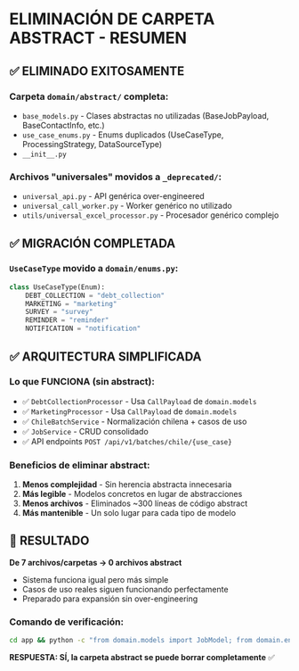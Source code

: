 # ELIMINACIÓN DE CARPETA ABSTRACT - RESUMEN

## ✅ ELIMINADO EXITOSAMENTE

### Carpeta `domain/abstract/` completa:
- `base_models.py` - Clases abstractas no utilizadas (BaseJobPayload, BaseContactInfo, etc.)
- `use_case_enums.py` - Enums duplicados (UseCaseType, ProcessingStrategy, DataSourceType)
- `__init__.py`

### Archivos "universales" movidos a `_deprecated/`:
- `universal_api.py` - API genérica over-engineered 
- `universal_call_worker.py` - Worker genérico no utilizado
- `utils/universal_excel_processor.py` - Procesador genérico complejo

## ✅ MIGRACIÓN COMPLETADA

### `UseCaseType` movido a `domain/enums.py`:
```python
class UseCaseType(Enum):
    DEBT_COLLECTION = "debt_collection"
    MARKETING = "marketing" 
    SURVEY = "survey"
    REMINDER = "reminder"
    NOTIFICATION = "notification"
```

## ✅ ARQUITECTURA SIMPLIFICADA

### Lo que FUNCIONA (sin abstract):
- ✅ `DebtCollectionProcessor` - Usa `CallPayload` de `domain.models`
- ✅ `MarketingProcessor` - Usa `CallPayload` de `domain.models`
- ✅ `ChileBatchService` - Normalización chilena + casos de uso
- ✅ `JobService` - CRUD consolidado
- ✅ API endpoints `POST /api/v1/batches/chile/{use_case}`

### Beneficios de eliminar abstract:
1. **Menos complejidad** - Sin herencia abstracta innecesaria
2. **Más legible** - Modelos concretos en lugar de abstracciones
3. **Menos archivos** - Eliminados ~300 líneas de código abstract
4. **Más mantenible** - Un solo lugar para cada tipo de modelo

## 🎯 RESULTADO

**De 7 archivos/carpetas → 0 archivos abstract**
- Sistema funciona igual pero más simple
- Casos de uso reales siguen funcionando perfectamente  
- Preparado para expansión sin over-engineering

### Comando de verificación:
```bash
cd app && python -c "from domain.models import JobModel; from domain.enums import UseCaseType; from domain.use_cases.debt_collection_processor import DebtCollectionProcessor; print('✅ Todo funciona')"
```

**RESPUESTA: SÍ, la carpeta abstract se puede borrar completamente** ✅